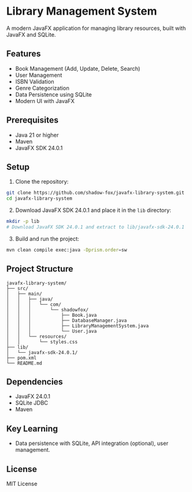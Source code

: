 # Library Management System

A modern JavaFX application for managing library resources, built with JavaFX and SQLite.

## Features

- Book Management (Add, Update, Delete, Search)
- User Management
- ISBN Validation
- Genre Categorization
- Data Persistence using SQLite
- Modern UI with JavaFX

## Prerequisites

- Java 21 or higher
- Maven
- JavaFX SDK 24.0.1

## Setup

1. Clone the repository:
```bash
git clone https://github.com/shadow-fox/javafx-library-system.git
cd javafx-library-system
```

2. Download JavaFX SDK 24.0.1 and place it in the `lib` directory:
```bash
mkdir -p lib
# Download JavaFX SDK 24.0.1 and extract to lib/javafx-sdk-24.0.1
```

3. Build and run the project:
```bash
mvn clean compile exec:java -Dprism.order=sw
```

## Project Structure

```
javafx-library-system/
├── src/
│   ├── main/
│   │   ├── java/
│   │   │   └── com/
│   │   │       └── shadowfox/
│   │   │           ├── Book.java
│   │   │           ├── DatabaseManager.java
│   │   │           ├── LibraryManagementSystem.java
│   │   │           └── User.java
│   │   └── resources/
│   │       └── styles.css
├── lib/
│   └── javafx-sdk-24.0.1/
├── pom.xml
└── README.md
```

## Dependencies

- JavaFX 24.0.1
- SQLite JDBC
- Maven

## Key Learning

- Data persistence with SQLite, API integration (optional), user management.

## License

MIT License 